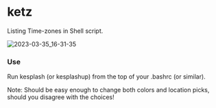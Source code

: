 # ketz
Listing Time-zones in Shell script.

![2023-03-35_16-31-35](https://user-images.githubusercontent.com/95410139/222475265-b9fa5db0-15d1-419b-ad81-989db58dfefd.png)

### Use
Run kesplash (or kesplashup) from the top of your .bashrc (or similar).

Note: Should be easy enough to change both colors and location picks, should you disagree with the choices!

